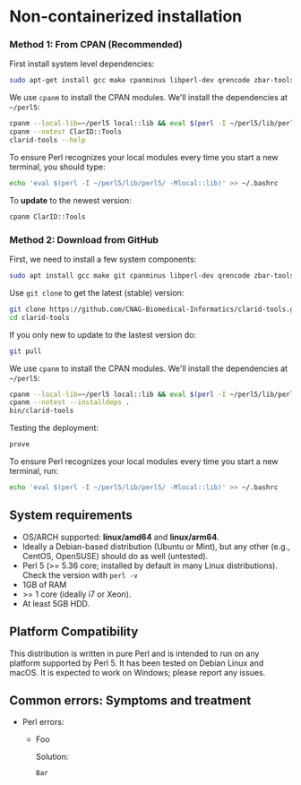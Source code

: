 # Non-containerized installation

### Method 1: From CPAN (Recommended)

First install system level dependencies:

```bash
sudo apt-get install gcc make cpanminus libperl-dev qrencode zbar-tools
```
We use `cpanm` to install the CPAN modules. We'll install the dependencies at `~/perl5`:

```bash
cpanm --local-lib=~/perl5 local::lib && eval $(perl -I ~/perl5/lib/perl5/ -Mlocal::lib)
cpanm --notest ClarID::Tools
clarid-tools --help
```

To ensure Perl recognizes your local modules every time you start a new terminal, you should type:

```bash
echo 'eval $(perl -I ~/perl5/lib/perl5/ -Mlocal::lib)' >> ~/.bashrc
```

To **update** to the newest version:

```bash
cpanm ClarID::Tools
```

### Method 2: Download from GitHub

First, we need to install a few system components:

```bash
sudo apt install gcc make git cpanminus libperl-dev qrencode zbar-tools
```

Use `git clone` to get the latest (stable) version:

```bash
git clone https://github.com/CNAG-Biomedical-Informatics/clarid-tools.git
cd clarid-tools
```

If you only new to update to the lastest version do:

```bash
git pull
```

We use `cpanm` to install the CPAN modules. We'll install the dependencies at `~/perl5`:

```bash
cpanm --local-lib=~/perl5 local::lib && eval $(perl -I ~/perl5/lib/perl5/ -Mlocal::lib)
cpanm --notest --installdeps .
bin/clarid-tools
```
Testing the deployment:

```bash
prove
```

To ensure Perl recognizes your local modules every time you start a new terminal, run:

```bash
echo 'eval $(perl -I ~/perl5/lib/perl5/ -Mlocal::lib)' >> ~/.bashrc
```

## System requirements

- OS/ARCH supported: **linux/amd64** and **linux/arm64**.
- Ideally a Debian-based distribution (Ubuntu or Mint), but any other (e.g., CentOS, OpenSUSE) should do as well (untested).
- Perl 5 (>= 5.36 core; installed by default in many Linux distributions). Check the version with `perl -v`
- 1GB of RAM
- \>= 1 core (ideally i7 or Xeon).
- At least 5GB HDD.

## Platform Compatibility
This distribution is written in pure Perl and is intended to run on any platform supported by Perl 5. It has been tested on Debian Linux and macOS. It is expected to work on Windows; please report any issues.

## Common errors: Symptoms and treatment

* Perl errors:
    - Foo

      Solution: 

      `Bar`
